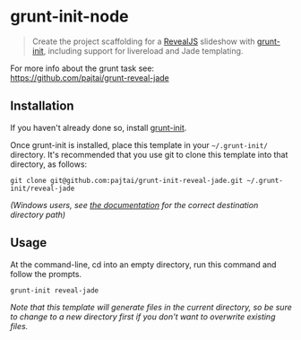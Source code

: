 # grunt-init-node

> Create the project scaffolding for a [RevealJS](https://github.com/hakimel/reveal.js) slideshow with [grunt-init](http://gruntjs.com/project-scaffolding),
including support for livereload and Jade templating. 

For more info about the grunt task see:  
https://github.com/pajtai/grunt-reveal-jade



[grunt-init]: http://gruntjs.com/project-scaffolding

## Installation
If you haven't already done so, install [grunt-init](http://gruntjs.com/project-scaffolding).

Once grunt-init is installed, place this template in your `~/.grunt-init/` directory. It's
recommended that you use git to clone this template into that directory, as follows:

```
git clone git@github.com:pajtai/grunt-init-reveal-jade.git ~/.grunt-init/reveal-jade
```

_(Windows users, see [the documentation][grunt-init] for the correct destination directory
path)_

## Usage

At the command-line, cd into an empty directory, run this command and follow the prompts.

```
grunt-init reveal-jade
```

_Note that this template will generate files in the current directory, so be sure to change
to a new directory first if you don't want to overwrite existing files._
